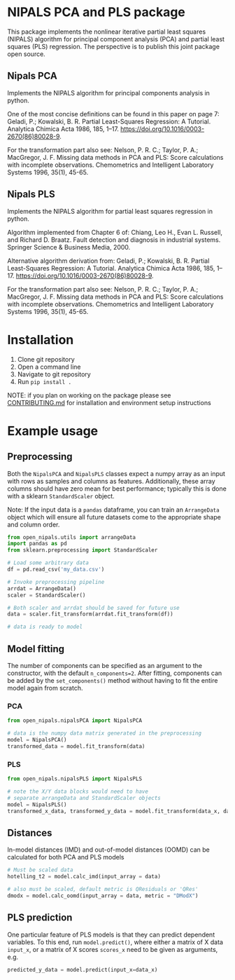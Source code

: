 # NIPALS PCA and PLS package
This package implements the nonlinear iterative partial least squares (NIPALS) algorithm for principal component analysis (PCA) and partial least squares (PLS) regression. 
The perspective is to publish this joint package open source.

## Nipals PCA
Implements the NIPALS algorithm for principal components analysis in python. 

One of the most concise definitions can be found in this paper on page 7:
    Geladi, P.; Kowalski, B. R. Partial Least-Squares Regression: A Tutorial.
    Analytica Chimica Acta 1986, 185, 1–17.
    https://doi.org/10.1016/0003-2670(86)80028-9.

For the transformation part also see:
    Nelson, P. R. C.; Taylor, P. A.; MacGregor, J. F. Missing data methods
    in PCA and PLS: Score calculations with incomplete observations.
    Chemometrics and Intelligent Laboratory Systems 1996, 35(1), 45-65.

## Nipals PLS
Implements the NIPALS algorithm for partial least squares regression in python. 

Algorithm implemented from Chapter 6 of:
    Chiang, Leo H., Evan L. Russell, and Richard D. Braatz.
    Fault detection and diagnosis in industrial systems.
    Springer Science & Business Media, 2000.

Alternative algorithm derivation from:
    Geladi, P.; Kowalski, B. R.
    Partial Least-Squares Regression: A Tutorial.
    Analytica Chimica Acta 1986, 185, 1–17.
    https://doi.org/10.1016/0003-2670(86)80028-9.

For the transformation part also see:
    Nelson, P. R. C.; Taylor, P. A.; MacGregor, J. F.
    Missing data methods in PCA and PLS: Score calculations
    with incomplete observations.
    Chemometrics and Intelligent Laboratory Systems 1996, 35(1), 45-65.


# Installation
1. Clone git repository
2. Open a command line
3. Navigate to git repository
4. Run `pip install .`

NOTE: if you plan on working on the package please see [CONTRIBUTING.md](./CONTRIBUTING.md) for installation and environment setup instructions

# Example usage

## Preprocessing
Both the `NipalsPCA` and `NipalsPLS` classes expect a numpy array as an input with rows as samples and columns as features. Additionally, these array columns should have zero mean for best performance; typically this is done with a sklearn `StandardScaler` object. 

Note: If the input data is a `pandas` dataframe, you can train an `ArrangeData` object which will ensure all future datasets come to the appropriate shape and column order.

```python
from open_nipals.utils import arrangeData
import pandas as pd
from sklearn.preprocessing import StandardScaler

# Load some arbitrary data
df = pd.read_csv('my_data.csv')

# Invoke preprocessing pipeline
arrdat = ArrangeData()
scaler = StandardScaler()

# Both scaler and arrdat should be saved for future use
data = scaler.fit_transform(arrdat.fit_transform(df))

# data is ready to model
```

## Model fitting
The number of components can be specified as an argument to the constructor, with the default `n_components=2`. After fitting, components can be added by the `set_components()` method without having to fit the entire model again from scratch.

### PCA
```python
from open_nipals.nipalsPCA import NipalsPCA

# data is the numpy data matrix generated in the preprocessing
model = NipalsPCA()
transformed_data = model.fit_transform(data)
```

### PLS
```python
from open_nipals.nipalsPLS import NipalsPLS

# note the X/Y data blocks would need to have
# separate arrangeData and StandardScaler objects
model = NipalsPLS()
transformed_x_data, transformed_y_data = model.fit_transform(data_x, data_y)
```

## Distances
In-model distances (IMD) and out-of-model distances (OOMD) can be calculated for both PCA and PLS models
```python
# Must be scaled data
hotelling_t2 = model.calc_imd(input_array = data)

# also must be scaled, default metric is QResiduals or 'QRes'
dmodx = model.calc_oomd(input_array = data, metric = "DModX")
```

## PLS prediction
One particular feature of PLS models is that they can predict dependent variables. To this end, run `model.predict()`, where either a matrix of X data `input_x`, 
or a matrix of X scores `scores_x` need to be given as arguments, e.g. 
```python
predicted_y_data = model.predict(input_x=data_x)
```


